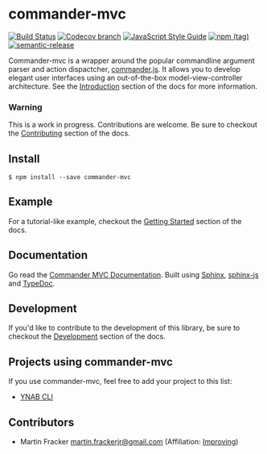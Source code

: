 # commander-mvc

[![Build Status](https://travis-ci.org/Towerism/commander-mvc.svg?branch=master)](https://travis-ci.org/Towerism/commander-mvc)
[![Codecov branch](https://img.shields.io/codecov/c/github/towerism/commander-mvc/master.svg)](https://codecov.io/gh/Towerism/commander-mvc)
[![JavaScript Style Guide](https://img.shields.io/badge/code_style-standard-brightgreen.svg)](https://standardjs.com)
[![npm (tag)](https://img.shields.io/npm/v/commander-mvc/latest.svg)](https://www.npmjs.com/package/commander-mvc)
[![semantic-release](https://img.shields.io/badge/%20%20%F0%9F%93%A6%F0%9F%9A%80-semantic--release-e10079.svg)](https://github.com/semantic-release/semantic-release)

Commander-mvc is a wrapper around the popular commandline argument parser and
action dispactcher, [commander.js](https://www.github.com/tj/commander.js).
It allows you to develop elegant user interfaces using an out-of-the-box
model-view-controller architecture. See the
[Introduction](https://towerism.github.io/commander-mvc/intro.html)
section of the docs for more information.

### Warning

This is a work in progress. Contributions are welcome. Be sure to checkout the
[Contributing](https://towerism.github.io/commander-mvc/contributing.html)
section of the docs.

## Install

```
$ npm install --save commander-mvc
```

## Example

For a tutorial-like example, checkout the 
[Getting Started](https://towerism.github.io/commander-mvc/getting-started.html)
section of the docs.

## Documentation

Go read the [Commander MVC Documentation](https://towerism.github.io/commander-mvc). Built using
[Sphinx](https://www.sphinx-doc.org),
[sphinx-js](https://www.github.com/erikrose/sphinx-js) and
[TypeDoc](https://github.com/TypeStrong/typedoc).

## Development

If you'd like to contribute to the development of this library, be sure to
checkout the
[Development](https://towerism.github.io/commander-mvc/contributing.html#development)
section of the docs.

## Projects using commander-mvc

If you use commander-mvc, feel free to add your project to this list:

- [YNAB CLI](https://www.github.com/towerism/ynab-cli)

## Contributors

- Martin Fracker <martin.frackerjr@gmail.com> (Affiliation: [Improving](https://www.improving.com))
